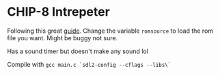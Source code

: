 # CHIP-8 Intrepeter
Following this great [guide](https://tobiasvl.github.io/blog/write-a-chip-8-emulator/). Change the variable `romsource` to load the rom file you want. Might be buggy not sure.

Has a sound timer but doesn't make any sound lol

Compile with `` gcc main.c `sdl2-config --cflags --libs\` ``
